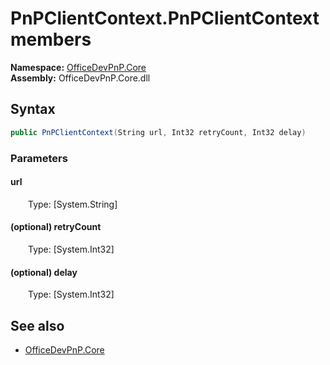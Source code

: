 # PnPClientContext.PnPClientContext members 
**Namespace:** [OfficeDevPnP.Core](OfficeDevPnP.Core.md)  
**Assembly:** OfficeDevPnP.Core.dll  
## Syntax
```C#
public PnPClientContext(String url, Int32 retryCount, Int32 delay)
```
### Parameters
#### url
&emsp;&emsp;Type: [System.String] 
#### 
#### (optional) retryCount
&emsp;&emsp;Type: [System.Int32] 
#### 
#### (optional) delay
&emsp;&emsp;Type: [System.Int32] 
#### 
## See also
- [OfficeDevPnP.Core](OfficeDevPnP.Core.md)
